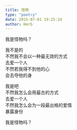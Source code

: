 ```yaml
---  
title: 怪物  
type: "poetry"  
date: 2015-07-01 19:25:24  
author: Herb  
---  
```

我是怪物吗？  

我不是的  
不然我不会以一种最无效的方式  
去爱一个人  
不然若我得不到他的心  
会去夺他的身  

我是吧  
不然我怎么会用最古的方式  
去爱一个人  
不然我怎么会为一段最出格的爱情  
暴露身份  

我是怪物吗？